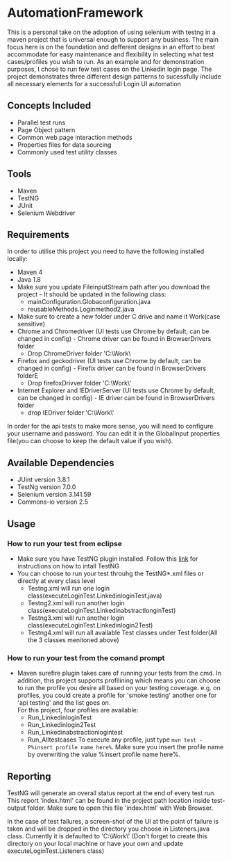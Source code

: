 # AutomationFramework

This is a personal take on the adoption of using selenium with testng in a maven project that is universal enough to support any business. The main focus here is on the foundation and defferent designs in an effort to best accommodate for easy maintenance and flexibility in selecting what test cases/profiles you wish to run.
As an example and for demonstration purposes, I chose to run few test cases on the Linkedin login page. 
The project demonstrates three different design patterns to sucessfully include all necessary elements for a successfull Login UI automation

## Concepts Included

* Parallel test runs
* Page Object pattern
* Common web page interaction methods
* Properties files for data sourcing
* Commonly used test utility classes

## Tools

* Maven
* TestNG
* JUnit
* Selenium Webdriver

## Requirements

In order to utilise this project you need to have the following installed locally:
* Maven 4
* Java 1.8
* Make sure you update FileinputStream path after you download the project - It should be updated in the following class:
   * mainConfiguration.Globaconfiguration.java
   * reusableMethods.Loginmethod2.java
* Make sure to create a new folder under C drive and name it Work(case sensitive)
* Chrome and Chromedriver (UI tests use Chrome by default, can be changed in config) - Chrome driver can be found in BrowserDrivers folder
   * Drop ChromeDriver folder 'C:\\Work\\
* Firefox and geckodriver (UI tests use Chrome by default, can be changed in config) - Firefix driver can be found in BrowserDrivers folderE
   * Drop firefoxDrivver folder 'C:\\Work\\'
* Internet Explorer and IEDriverServer (UI tests use Chrome by default, can be changed in config) - IE driver can be found in BrowserDrivers folder
   * drop IEDriver folder 'C:\\Work\\'

In order for the api tests to make more sense, you will need to configure your username and password. You can edit it in the GlobalInput properties file(you can choose to keep the default value if you wish).

## Available Dependencies
* JUint version 3.8.1
* TestNg version 7.0.0
* Selenium version 3.141.59
* Commons-io version 2.5

## Usage
### How to run your test from eclipse
* Make sure you have TestNG plugin installed. Follow this [link](https://www.guru99.com/install-testng-in-eclipse.html) for instructions on how to intall TestNG
* You can choose to run your test throuhg the TestNG*.xml files or directly at every class level
   * Testng.xml will run one login class(executeLoginTest.LinkedinloginTest.java)  
   * Testng2.xml will run another login class(executeLoginTest.LinkedinabstractlonginTest)   
   * Testng3.xml will run another login class(executeLoginTest.Linkedinlogin2Test)  
   * Testng4.xml will run all available Test classes under Test folder(All the 3 classes menitoned above)  
   
### How to run your test from the comand prompt
* Maven surefire plugin takes care of running your tests from the cmd. In addition, this project supports profilining which means you can choose to run the profile you desire all based on your testing coverage. e.g. on profiles, you could create a profile for 'smoke testing' another one for 'api testing' and the list goes on.  
For this project, four profiles are available:
   * Run_LinkedinloginTest
   * Run_Linkedinlogin2Test
   * Run_Linkedinabstractionlogintest
   * Run_Alltestcases
To execute any profile, just type `mvn test -P%insert profile name here%`. Make sure you insert the profile name by overwriting the value %insert profile name here%.

## Reporting
TestNG will generate an overall status report at the end of every test run. This report 'index.html' can be found in the project path location inside test-output folder. Make sure to open this file 'index.html' with Web Browser.

In the case of test failures, a screen-shot of the UI at the point of failure is taken and will be dropped in the directory you choose in Listeners.java class. Currently it is defaulted to 'C:\\Work\\' (Don't forget to create this directory on your local machine or have your own and update executeLoginTest.Listeners class)
